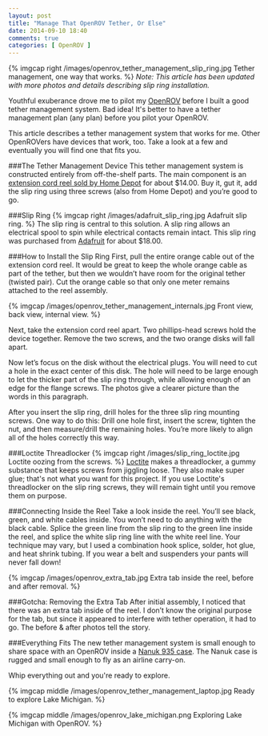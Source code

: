 ```yaml
---
layout: post
title: "Manage That OpenROV Tether, Or Else"
date: 2014-09-10 18:40
comments: true
categories: [ OpenROV ]
---
```

{% imgcap right /images/openrov_tether_management_slip_ring.jpg Tether management, one way that works. %}
_Note: This article has been updated with more photos and details describing slip ring installation._

Youthful exuberance drove me to pilot my [OpenROV](/blog/2014/06/16/citizen-science-with-openrov/) before I built a good tether management system. Bad idea! It's better to have a tether management plan (any plan) before you pilot your OpenROV.

This article describes a tether management system that works for me. Other OpenROVers have devices that work, too. Take a look at a few and eventually you will find one that fits you.

###The Tether Management Device
This tether management system is constructed entirely from off-the-shelf parts. The main component is an [extension cord reel sold by Home Depot](http://www.homedepot.com/p/KAB-Enterprise-Co-Ltd-20-ft-16-3-Cord-Reel-with-4-Outlets-CR002/100661463) for about $14.00. Buy it, gut it, add the slip ring using three screws (also from Home Depot) and you’re good to go.
<!--more-->
###Slip Ring
{% imgcap right /images/adafruit_slip_ring.jpg Adafruit slip ring. %}
The slip ring is central to this solution. A slip ring allows an electrical spool to spin while electrical contacts remain intact. This slip ring was purchased from [Adafruit](https://www.adafruit.com/products/736?gclid=CJDMiPma1cACFQoEaQod1iwAFQ) for about $18.00.


###How to Install the Slip Ring
First, pull the entire orange cable out of the extension cord reel. It would be great to keep the whole orange cable as part of the tether, but then we wouldn’t have room for the original tether (twisted pair). Cut the orange cable so that only one meter remains attached to the reel assembly.

{% imgcap /images/openrov_tether_management_internals.jpg Front view, back view, internal view. %}

Next, take the extension cord reel apart. Two phillips-head screws hold the device together. Remove the two screws, and the two orange disks will fall apart.

Now let’s focus on the disk without the electrical plugs. You will need to cut a hole in the exact center of this disk. The hole will need to be large enough to let the thicker part of the slip ring through, while allowing enough of an edge for the flange screws. The photos give a clearer picture than the words in this paragraph.

After you insert the slip ring, drill holes for the three slip ring mounting screws. One way to do this: Drill one hole first, insert the screw, tighten the nut, and then measure/drill the remaining holes. You’re more likely to align all of the holes correctly this way.

###Loctite Threadlocker
{% imgcap right /images/slip_ring_loctite.jpg Loctite oozing from the screws.  %}
[Loctite](http://www.loctiteproducts.com/threadlockers.shtml) makes a threadlocker, a gummy substance that keeps screws from jiggling loose. They also make super glue; that's not what you want for this project. If you use Loctite's threadlocker on the slip ring screws, they will remain tight until you remove them on purpose.

###Connecting Inside the Reel
Take a look inside the reel. You’ll see black, green, and white cables inside. You won’t need to do anything with the black cable. Splice the green line from the slip ring to the green line inside the reel, and splice the white slip ring line with the white reel line. Your technique may vary, but I used a combination hook splice, solder, hot glue, and heat shrink tubing. If you wear a belt and suspenders your pants will never fall down!

{% imgcap /images/openrov_extra_tab.jpg Extra tab inside the reel, before and after removal. %}

###Gotcha: Removing the Extra Tab
After initial assembly, I noticed that there was an extra tab inside of the reel. I don’t know the original purpose for the tab, but since it appeared to interfere with tether operation, it had to go. The before & after photos tell the story.

###Everything Fits
The new tether management system is small enough to share space with an OpenROV inside a [Nanuk 935 case](http://nanukcase.com/productdetails.asp?node=205). The Nanuk case is rugged and small enough to fly as an airline carry-on.

Whip everything out and you're ready to explore.

{% imgcap middle /images/openrov_tether_management_laptop.jpg Ready to explore Lake Michigan. %}

{% imgcap middle /images/openrov_lake_michigan.png Exploring Lake Michigan with OpenROV. %}


